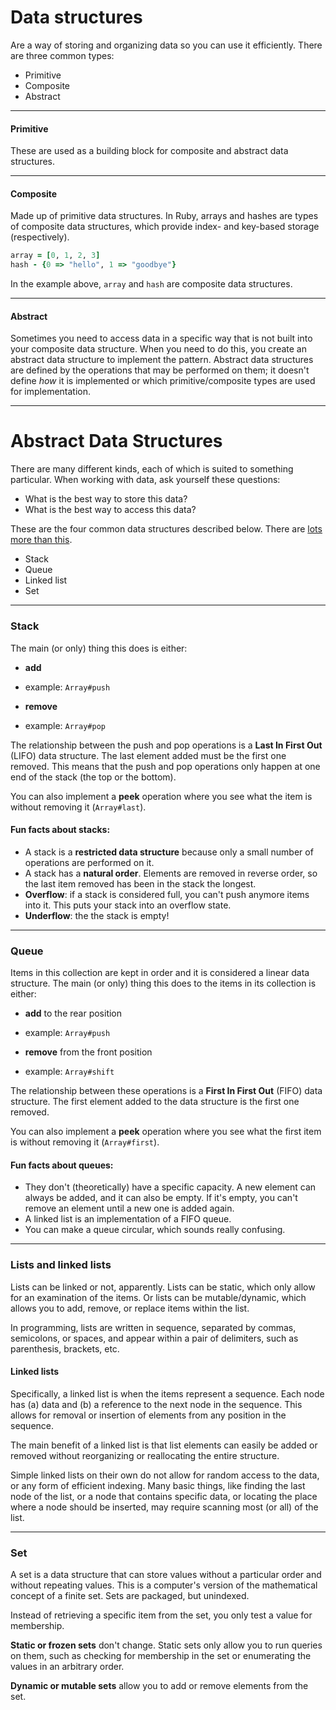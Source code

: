 # Data structures
Are a way of storing and organizing data so you can use it efficiently. There are three common types:

* Primitive
* Composite
* Abstract

--------

#### Primitive
These are used as a building block for composite and abstract data structures. 

--------

#### Composite
Made up of primitive data structures. In Ruby, arrays and hashes are types of composite data structures, which provide index- and key-based storage (respectively). 

```ruby
array = [0, 1, 2, 3]
hash - {0 => "hello", 1 => "goodbye"}
```

In the example above, ```array``` and ```hash``` are composite data structures.

--------

#### Abstract
Sometimes you need to access data in a specific way that is not built into your composite data structure. When you need to do this, you create an abstract data structure to implement the pattern. Abstract data structures are defined by the operations that may be performed on them; it doesn't define *how* it is implemented or which primitive/composite types are used for implementation.

--------

# Abstract Data Structures
There are many different kinds, each of which is suited to something particular. When working with data, ask yourself these questions:

* What is the best way to store this data?
* What is the best way to access this data?

These are the four common data structures described below. There are [lots more than this][1].

* Stack
* Queue
* Linked list
* Set 

--------

### Stack
The main (or only) thing this does is either:

* **add**
 - example: ```Array#push```
* **remove**
 - example: ```Array#pop```

The relationship between the push and pop operations is a **Last In First Out** (LIFO) data structure. The last element added must be the first one removed. This means that the push and pop operations only happen at one end of the stack (the top or the bottom). 

You can also implement a **peek** operation where you see what the item is without removing it (```Array#last```).

#### Fun facts about stacks:  

* A stack is a **restricted data structure** because only a small number of operations are performed on it. 
* A stack has a **natural order**. Elements are removed in reverse order, so the last item removed has been in the stack the longest.
* **Overflow**: if a stack is considered full, you can't push anymore items into it. This puts your stack into an overflow state.
* **Underflow**: the the stack is empty!

--------

### Queue
Items in this collection are kept in order and it is considered a linear data structure. The main (or only) thing this does to the items in its collection is either:

* **add** to the rear position
 - example: ```Array#push```
* **remove** from the front position
 - example: ```Array#shift```

The relationship between these operations is a **First In First Out** (FIFO) data structure. The first element added to the data structure is the first one removed.

You can also implement a **peek** operation where you see what the first item is without removing it (```Array#first```).

#### Fun facts about queues:

* They don't (theoretically) have a specific capacity. A new element can always be added, and it can also be empty. If it's empty, you can't remove an element until a new one is added again.
* A linked list is an implementation of a FIFO queue.
* You can make a queue circular, which sounds really confusing.

--------

### Lists and linked lists
Lists can be linked or not, apparently. Lists can be static, which only allow for an examination of the items. Or lists can be mutable/dynamic, which allows you to add, remove, or replace items within the list.

In programming, lists are written in sequence, separated by commas, semicolons, or spaces, and appear within a pair of delimiters, such as parenthesis, brackets, etc. 

#### Linked lists
Specifically, a linked list is when the items represent a sequence. Each node has (a) data and (b) a reference to the next node in the sequence. This allows for removal or insertion of elements from any position in the sequence.

The main benefit of a linked list is that list elements can easily be added or removed without reorganizing or reallocating the entire structure. 

Simple linked lists on their own do not allow for random access to the data, or any form of efficient indexing. Many basic things, like finding the last node of the list, or a node that contains specific data, or locating the place where a node should be inserted, may require scanning most (or all) of the list.

--------

### Set

A set is a data structure that can store values without a particular order and without repeating values. This is a computer's version of the mathematical concept of a finite set. Sets are packaged, but unindexed.

Instead of retrieving a specific item from the set, you only test a value for membership.

**Static or frozen sets** don't change. Static sets only allow you to run queries on them, such as checking for membership in the set or enumerating the values in an arbitrary order.

**Dynamic or mutable sets** allow you to add or remove elements from the set.




[1]: http://en.wikipedia.org/wiki/List_of_data_structures
